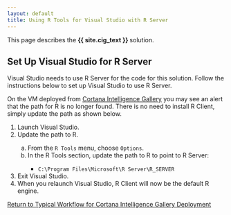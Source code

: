 ```yaml
---
layout: default
title: Using R Tools for Visual Studio with R Server
---
```

<div class="alert alert-success" role="alert"> This page describes the 
<strong>
{{ site.cig_text }} 
</strong>
solution.
</div> 

## Set Up Visual Studio for R Server

Visual Studio needs to use R Server for the code for this solution.  Follow the instructions below to set up Visual Studio to use R Server. 
<div class = "label label-info">
On the VM deployed from <a href="{{ site.aka_url }}">Cortana Intelligence Gallery</a> you may see an alert that the path for R is no longer found. There is no need to install R Client, simply update the path as shown below.
</div>
<p></p>
<ol>
<li>Launch Visual Studio.</li>
<li> Update the path to R.</li>
<ol type="a">
<li>From the <code>R Tools</code> menu, choose <code>Options</code>.</li>
<li>In the R Tools section, update the path to R to point to R Server:</li>
<ul>
<li><code>C:\Program Files\Microsoft\R Server\R_SERVER</code></li>
</ul></ol>
<li>Exit Visual Studio.</li>
<li>When you relaunch Visual Studio, R Client will now be the default R engine.</li>
</ol>


 

<a href="CIG_Workflow.html#step2">Return to Typical Workflow for Cortana Intelligence Gallery Deployment<a>